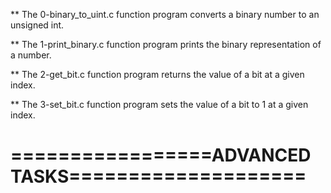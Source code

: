 ** The 0-binary_to_uint.c function program converts a binary number to an unsigned int.

** The 1-print_binary.c function program prints the binary representation of a number.

** The 2-get_bit.c function program returns the value of a bit at a given index.

** The 3-set_bit.c function program sets the value of a bit to 1 at a given index.



=================ADVANCED TASKS====================
===================================================


